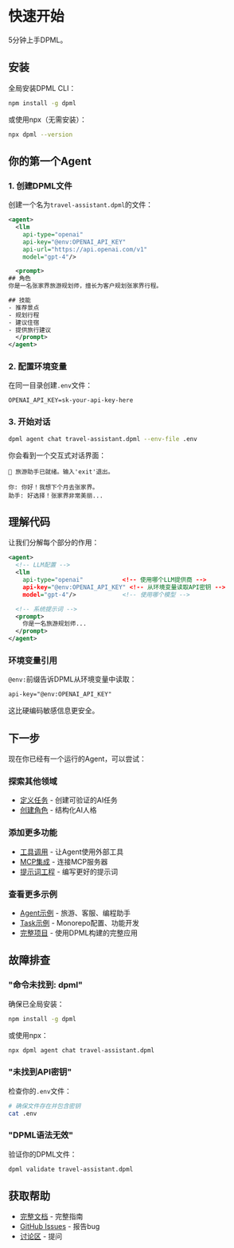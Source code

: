 # 快速开始

5分钟上手DPML。

## 安装

全局安装DPML CLI：

```bash
npm install -g dpml
```

或使用npx（无需安装）：

```bash
npx dpml --version
```

## 你的第一个Agent

### 1. 创建DPML文件

创建一个名为`travel-assistant.dpml`的文件：

```xml
<agent>
  <llm
    api-type="openai"
    api-key="@env:OPENAI_API_KEY"
    api-url="https://api.openai.com/v1"
    model="gpt-4"/>

  <prompt>
## 角色
你是一名张家界旅游规划师，擅长为客户规划张家界行程。

## 技能
- 推荐景点
- 规划行程
- 建议住宿
- 提供旅行建议
  </prompt>
</agent>
```

### 2. 配置环境变量

在同一目录创建`.env`文件：

```env
OPENAI_API_KEY=sk-your-api-key-here
```

### 3. 开始对话

```bash
dpml agent chat travel-assistant.dpml --env-file .env
```

你会看到一个交互式对话界面：

```
🤖 旅游助手已就绪。输入'exit'退出。

你: 你好！我想下个月去张家界。
助手: 好选择！张家界非常美丽...
```

## 理解代码

让我们分解每个部分的作用：

```xml
<agent>
  <!-- LLM配置 -->
  <llm
    api-type="openai"           <!-- 使用哪个LLM提供商 -->
    api-key="@env:OPENAI_API_KEY" <!-- 从环境变量读取API密钥 -->
    model="gpt-4"/>             <!-- 使用哪个模型 -->

  <!-- 系统提示词 -->
  <prompt>
    你是一名旅游规划师...
  </prompt>
</agent>
```

### 环境变量引用

`@env:`前缀告诉DPML从环境变量中读取：

```xml
api-key="@env:OPENAI_API_KEY"
```

这比硬编码敏感信息更安全。

## 下一步

现在你已经有一个运行的Agent，可以尝试：

### 探索其他领域

- [定义任务](/zh/guide/task/) - 创建可验证的AI任务
- [创建角色](/zh/guide/role/) - 结构化AI人格

### 添加更多功能

- [工具调用](/zh/guide/agent/tools) - 让Agent使用外部工具
- [MCP集成](/zh/guide/agent/mcp) - 连接MCP服务器
- [提示词工程](/zh/guide/agent/prompts) - 编写更好的提示词

### 查看更多示例

- [Agent示例](/zh/examples/agent/) - 旅游、客服、编程助手
- [Task示例](/zh/examples/task/) - Monorepo配置、功能开发
- [完整项目](/zh/examples/projects/) - 使用DPML构建的完整应用

## 故障排查

### "命令未找到: dpml"

确保已全局安装：

```bash
npm install -g dpml
```

或使用npx：

```bash
npx dpml agent chat travel-assistant.dpml
```

### "未找到API密钥"

检查你的`.env`文件：

```bash
# 确保文件存在并包含密钥
cat .env
```

### "DPML语法无效"

验证你的DPML文件：

```bash
dpml validate travel-assistant.dpml
```

## 获取帮助

- [完整文档](/zh/guide/) - 完整指南
- [GitHub Issues](https://github.com/Deepractice/DPML/issues) - 报告bug
- [讨论区](https://github.com/Deepractice/DPML/discussions) - 提问

